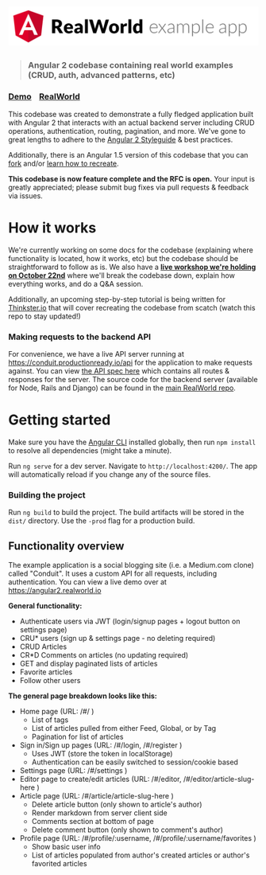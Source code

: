 # ![Angular 2 Example App](logo.png)

> ### Angular 2 codebase containing real world examples (CRUD, auth, advanced patterns, etc)

### [Demo](https://angular2.realworld.io)&nbsp;&nbsp;&nbsp;&nbsp;[RealWorld](https://github.com/gothinkster/realworld)

This codebase was created to demonstrate a fully fledged application built with Angular 2 that interacts with an actual backend server including CRUD operations, authentication, routing, pagination, and more. We've gone to great lengths to adhere to the [Angular 2 Styleguide](https://angular.io/styleguide) & best practices.

Additionally, there is an Angular 1.5 version of this codebase that you can [fork](https://github.com/gothinkster/angularjs-realworld-example-app) and/or [learn how to recreate](https://thinkster.io/angularjs-es6-tutorial).

**This codebase is now feature complete and the RFC is open.** Your input is greatly appreciated; please submit bug fixes via pull requests & feedback via issues.

# How it works

We're currently working on some docs for the codebase (explaining where functionality is located, how it works, etc) but the codebase should be straightforward to follow as is. We also have a **[live workshop we're holding on October 22nd](https://thinkster.io/announcements/angular-2-workshop)** where we'll break the codebase down, explain how everything works, and do a Q&A session.

Additionally, an upcoming step-by-step tutorial is being written for [Thinkster.io](https://thinkster.io/) that will cover recreating the codebase from scatch (watch this repo to stay updated!)

### Making requests to the backend API

For convenience, we have a live API server running at https://conduit.productionready.io/api for the application to make requests against. You can view [the API spec here](https://github.com/gothinkster/realworld/tree/master/api) which contains all routes & responses for the server. The source code for the backend server (available for Node, Rails and Django) can be found in the [main RealWorld repo](https://github.com/gothinkster/realworld).

# Getting started

Make sure you have the [Angular CLI](https://github.com/angular/angular-cli#installation) installed globally, then run `npm install` to resolve all dependencies (might take a minute).

Run `ng serve` for a dev server. Navigate to `http://localhost:4200/`. The app will automatically reload if you change any of the source files.

### Building the project
Run `ng build` to build the project. The build artifacts will be stored in the `dist/` directory. Use the `-prod` flag for a production build.


## Functionality overview

The example application is a social blogging site (i.e. a Medium.com clone) called "Conduit". It uses a custom API for all requests, including authentication. You can view a live demo over at https://angular2.realworld.io

**General functionality:**

- Authenticate users via JWT (login/signup pages + logout button on settings page)
- CRU* users (sign up & settings page - no deleting required)
- CRUD Articles
- CR*D Comments on articles (no updating required)
- GET and display paginated lists of articles
- Favorite articles
- Follow other users

**The general page breakdown looks like this:**

- Home page (URL: /#/ )
    - List of tags
    - List of articles pulled from either Feed, Global, or by Tag
    - Pagination for list of articles
- Sign in/Sign up pages (URL: /#/login, /#/register )
    - Uses JWT (store the token in localStorage)
    - Authentication can be easily switched to session/cookie based
- Settings page (URL: /#/settings )
- Editor page to create/edit articles (URL: /#/editor, /#/editor/article-slug-here )
- Article page (URL: /#/article/article-slug-here )
    - Delete article button (only shown to article's author)
    - Render markdown from server client side
    - Comments section at bottom of page
    - Delete comment button (only shown to comment's author)
- Profile page (URL: /#/profile/:username, /#/profile/:username/favorites )
    - Show basic user info
    - List of articles populated from author's created articles or author's favorited articles
